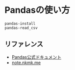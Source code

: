 # Pandasの使い方

```{toctree}
pandas-install
pandas-read_csv
```

## リファレンス

- [Pandas公式ドキュメント](https://pandas.pydata.org/docs/)
- [note.nkmk.me](https://note.nkmk.me/pandas/)
